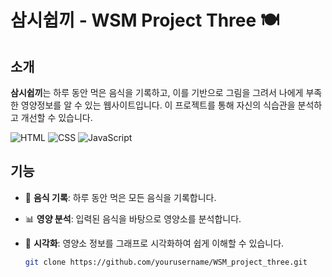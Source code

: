 # 삼시쉽끼 - WSM Project Three 🍽️

## 소개

**삼시쉽끼**는 하루 동안 먹은 음식을 기록하고, 이를 기반으로 그림을 그려서 나에게 부족한 영양정보를 알 수 있는 웹사이트입니다. 
이 프로젝트를 통해 자신의 식습관을 분석하고 개선할 수 있습니다.

![HTML](https://img.shields.io/badge/HTML-239120?style=for-the-badge&logo=html5&logoColor=white)
![CSS](https://img.shields.io/badge/CSS-1572B6?style=for-the-badge&logo=css3&logoColor=white)
![JavaScript](https://img.shields.io/badge/JavaScript-F7DF1E?style=for-the-badge&logo=javascript&logoColor=black)

## 기능

- 🍔 **음식 기록**: 하루 동안 먹은 모든 음식을 기록합니다.
- 📊 **영양 분석**: 입력된 음식을 바탕으로 영양소를 분석합니다.
- 🎨 **시각화**: 영양소 정보를 그래프로 시각화하여 쉽게 이해할 수 있습니다.

   ```bash
   git clone https://github.com/yourusername/WSM_project_three.git
